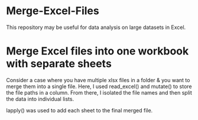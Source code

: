 # Merge-Excel-Files

This repository may be useful for data analysis on large datasets in Excel.

# Merge Excel files into one workbook with separate sheets

Consider a case where you have multiple xlsx files in a folder & you want to merge them into a single file. Here, I used read_excel() and mutate() to store the file paths in a column. From there, I isolated the file names and then split the data into individual lists.

lapply() was used to add each sheet to the final merged file.
